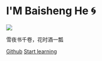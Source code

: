 # I'M Baisheng He :cyclone:
![](H.ico)

雪夜书千卷，花时酒一瓢

[Github](https://github.com/Hbs2000/Gpaper)
[Start learning](README.md)
